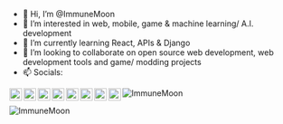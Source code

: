 - 👋 Hi, I’m @ImmuneMoon
- 👀 I’m interested in web, mobile, game & machine learning/ A.I. development
- 🌱 I’m currently learning React, APIs & Django
- 💞️ I’m looking to collaborate on open source web development, web development tools and game/ modding projects
- 📫 Socials:
<div>
 <a href="https://twitter.com/ImmuneMoon">
  <img align="left" alt="ImmuneMoon | Twitter" width="22px" src="https://api.iconify.design/logos:twitter.svg?color=%237000a6" />
</a>
<a href="https://www.linkedin.com/in/in/p-alex-j/">
  <img align="left" alt="ImmuneMoon | Linkedin" width="22px" src="https://api.iconify.design/logos:linkedin-icon.svg?color=%237000a6" />
</a>
<a href="https://upwork.com/freelancers/~01d85f4c2bb6753670">
  <img align="left" alt="ImmuneMoon | Upwork" width="22px" src="https://api.iconify.design/simple-icons:upwork.svg?color=%2316bd00" />
</a>
<a href="https://codepen.io/immunemoon">
  <img align="left" alt="ImmuneMoon | Codepen" width="22px" src="https://api.iconify.design/ant-design:codepen-outlined.svg?color=%23f3fff7" />
</a>
<a href="https://stackoverflow.com/users/16596160/immunemoon">
  <img align="left" alt="ImmuneMoon | StackOverflow" width="22px" src="https://api.iconify.design/logos:stackoverflow-icon.svg" />
</a>
<a href="https://leetcode.com/ImmuneMoon/">
  <img align="left" alt="ImmuneMoon | Leetcode" width="22px" src="https://api.iconify.design/cib:leetcode.svg?color=%23ee9100" />
</a>
<a href="https://www.codewars.com/users/ImmuneMoon">
  <img align="left" alt="ImmuneMoon | CodeWars" width="22px" src="https://api.iconify.design/simple-icons:codewars.svg?color=%23b11300" />
</a>
<a href="https://www.hackerrank.com/ImmuneMoon">
  <img align="left" alt="ImmuneMoon | HackerRank" width="22px" src="https://api.iconify.design/simple-icons:hackerrank.svg?color=%2300bb27" />
</a>
</div>

<p>
 <img align="center" src="https://github-readme-stats.vercel.app/api/top-langs?username=ImmuneMoon&show_icons=true&locale=en&layout=compact" alt="ImmuneMoon" />
</p> 
<p>&nbsp;
 <img align="left" src="https://github-readme-stats.vercel.app/api?username=ImmuneMoon&show_icons=true&locale=en" alt="ImmuneMoon" />
</p>
 
